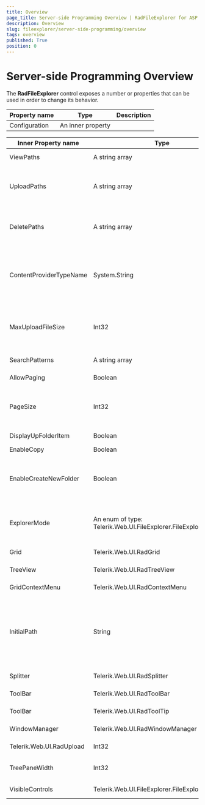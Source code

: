 ```yaml
---
title: Overview
page_title: Server-side Programming Overview | RadFileExplorer for ASP.NET AJAX Documentation
description: Overview
slug: fileexplorer/server-side-programming/overview
tags: overview
published: True
position: 0
---
```


# Server-side Programming Overview

The **RadFileExplorer** control exposes a number or properties that can be used in order to change its behavior.

| Property name | Type | Description |
| ------ | ------ | ------ |
|Configuration|An inner property|


| Inner Property name | Type | Description |
| ------ | ------ | ------ |
|ViewPaths|A string array|Sets the folders that will be shown in RadFileExplorer|
|UploadPaths|A string array|This property is used in order to Assigns Upload (or write) permission for specific folders and their children folders|
|DeletePaths|A string array|This property is used in order to Assigns Delete permission for specific folders and their children (files and folders)|
|ContentProviderTypeName|System.String|Sets the AssemblyQualifiedName of a custom FileBrowserContentProvider that will be used in order to load the content in RadFileExplorer|
|MaxUploadFileSize|Int32|Sets the allowed file upload size. [This article]({%slug upload/uploading-files/uploading-large-files%}) shows how to upload large files.|
|SearchPatterns|A string array|An array of [wildcards for search ](http://msdn.microsoft.com/en-us/library/wz42302f.aspx)||
|AllowPaging|Boolean|Enables or disables paging in the embedded RadGrid|
|PageSize|Int32|Sets the PageSize of the embedded RadGrid. This property takes effect only when AllowPaging="true" is set|
|DisplayUpFolderItem|Boolean|Show or hide the folder in the embedded RadGrid|
|EnableCopy|Boolean|Allow or deny copy|
|EnableCreateNewFolder|Boolean|Allow or deny creating a new folder. If a custom provider is used, then the provider's CanCreateDirectory should be overridden as well|
|ExplorerMode|An enum of type: Telerik.Web.UI.FileExplorer.FileExplorerMode|Allows FileTree mode, where the files and folders are shown in the TreeView. The grid in this mode is not visible|
|Grid|Telerik.Web.UI.RadGrid|Exposes the embedded RadGrid object|
|TreeView|Telerik.Web.UI.RadTreeView|Exposes the embedded RadTreeView object|
|GridContextMenu|Telerik.Web.UI.RadContextMenu|Exposes the embedded Grid's context menu|
|InitialPath|String|Allows a file or folder to be selected when the RadFileExplorer is loaded. The value set to the property is case sensitive and should be in the same format as shown in the RadFileExplorer's addressbar|
|Splitter|Telerik.Web.UI.RadSplitter|Exposes the embedded RadSplitter object|
|ToolBar|Telerik.Web.UI.RadToolBar|Exposes the embedded RadTolBar object|
|ToolBar|Telerik.Web.UI.RadToolTip|Exposes the embedded RadToolTip object|
|WindowManager|Telerik.Web.UI.RadWindowManager|Exposes the embedded RadWindowManager object|
|Telerik.Web.UI.RadUpload|Int32|Exposes the embedded RadUpload object|
|TreePaneWidth|Int32|Allows the width of the splitter's pane to be set from the server|
|VisibleControls|Telerik.Web.UI.FileExplorer.FileExplorerControls|Determines which controls to be visible|

